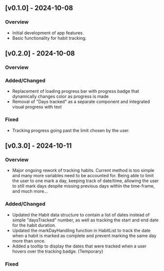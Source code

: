 ## [v0.1.0] - 2024-10-08
### Overview
- Initial development of app features.
- Basic functionality for habit tracking.

## [v0.2.0] - 2024-10-08
### Overview
### Added/Changed
- Replacement of loading progress bar with progress badge that dynamically changes color as progress is made
- Removal of "Days tracked" as a separate component and integrated visual progress with text
### Fixed
- Tracking progress going past the limit chosen by the user.


## [v0.3.0] - 2024-10-11
### Overview
- Major ongoing rework of tracking habits. Current method is too simple and many more variables need to be accounted for. Being able to limit the user to one mark a day, keeping track of date/time, allowing the user to still mark days despite missing previous days within the time-frame, and much more...
### Added/Changed
- Updated the Habit data structure to contain a list of dates instead of simple "daysTracked" number, as well as tracking the start and end date for the habit duration.
- Updated the markDayHandling function in HabitList to track the date when a habit is marked as complete and prevent marking the same day more than once.
- Added a tooltip to display the dates that were tracked when a user hovers over the tracking badge. (Temporary)
### Fixed